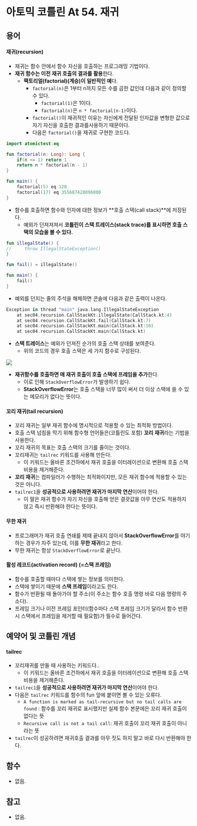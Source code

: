 # 아토믹 코틀린 At 54. 재귀

## 용어

#### 재귀(recursion)
- 재귀는 함수 안에서 함수 자신을 호출하는 프로그래밍 기법이다.
- **재귀 함수는 이전 재귀 호출의 결과를 활용**한다.
  - **팩토리얼(factorial)(계승)이 일반적인 예**다.
    - `factorial(n)`은 1부터 n까지 모든 수를 곱한 값인데 다음과 같이 정의할 수 있다.
      - `factorial(1)`은 1이다.
      - `factorial(n)`은 `n * factorial(n-1)`이다.
    - `factorial()`이 재귀적인 이유는 자신에게 전달된 인자값을 변형한 값으로 자기 자신을 호출한 결과를사용하기 때문이다.
    - 다음은 `factorial()`을 재귀로 구현한 코드다.

```kotlin
import atomictest.eq

fun factorial(n: Long): Long {
    if(n <= 1) return 1
    return n * factorial(n - 1)
}

fun main() {
    factorial(5) eq 120
    factorial(17) eq 355687428096000
}
```

- 함수를 호출하면 함수와 인자에 대한 정보가 **호출 스택(call stack)**에 저장된다.
  - 예외가 던져져져서 **코틀린이 스택 트레이스(stack trace)를 표시하면 호출 스택의 모습을 볼 수 있다.**

```kotlin
fun illegalState() {
//     throw IllegalStateException()
}

fun fail() = illegalState()

fun main() {
    fail()
}
```

- 예외를 던지는 줄의 주석을 해체하면 콘솔에 다음과 같은 출력이 나온다.

```kotlin
Exception in thread "main" java.lang.IllegalStateException
	at sec04.recursion.CallStackKt.illegalState(CallStack.kt:4)
	at sec04.recursion.CallStackKt.fail(CallStack.kt:7)
	at sec04.recursion.CallStackKt.main(CallStack.kt:10)
	at sec04.recursion.CallStackKt.main(CallStack.kt)
```

- **스택 트레이스**는 예외가 던져진 순가의 호출 스택 상태를 보여준다.
  - 위의 코드의 경우 호출 스택은 세 가지 함수로 구성된다.

<div align="left">
  <img src="https://velog.velcdn.com/images/tjdtn4484/post/64eb2f7d-ccb2-4140-8678-049846bffcae/image.png">
</div>

- **재귀함수를 호출하면 매 재귀 호출이 호출 스택에 프레임을 추가**한다.
    - 이로 인해 `StackOverflowError`가 발생하기 쉽다.
    - **StackOverflowError**는 호출 스택을 너무 많이 써서 더 이상 스택에 쓸 수 있는 메모리가 없다는 뜻이다.


#### 꼬리 재귀(tail recursion)
- 꼬리 재귀는 일부 재귀 함수에 명시적으로 적용할 수 있는 최적화 방법이다.
- 호출 스택 넘침을 막기 위해 함수형 언어들은(코틀린도 포함) **꼬리 재귀**라는 기법을 사용한다.
- 꼬리 재귀의 목표는 호출 스택의 크기를 줄이는 것이다.
- 꼬리재귀는 `tailrec` 키워드를 사용해 만든다.
  - 이 키워드는 올바른 조건하에서 재귀 호출을 이터레이션으로 변환해 호출 스택 비용을 제거해준다.
- **꼬리 재귀**는 컴파일러가 수행하는 최적화이지만, 모든 재귀 함수에 적용할 수 있는 것은 아니다.
- `tailrec1`을 **성공적으로 사용하려면 재귀가 마지막 연산**이어야 한다.
  - 이 말은 재귀 함수가 자기 자신을 호출해 얻은 결괏값을 아무 연산도 적용하지 않고 즉시 반환해야 한다는 뜻이다.



#### 무한 재귀
- 프로그래머가 재귀 호출 연쇄를 제때 끝내지 않아서 **StackOverflowError**를 야기하는 경우가 자주 있는데, 이를 **무한 재귀**라고 한다.
- 무한 재귀는 항상 `StackOverflowError`로 끝난다.


#### 활성 레코드(activation record) (=스택 프레임)
- 함수를 호출할 때마다 스택에 쌓는 정보를 의미한다.
- 스택에 쌓이기 때문에 **스택 프레임**이라고도 한다.
- 함수가 반환될 때 돌아가야 할 주소(이 주소는 함수 호출 명령 바로 다음 명령의 주소다).
- 프레임 크기나 이전 프레임 포인터(함수마다 스택 프레임 크기가 달라서 함수 반환 시 스택에서 프레임을 제거할 때 필요함)가 필수로 들어간다.


## 예약어 및 코틀린 개념

#### tailrec
- 꼬리재귀를 만들 때 사용하는 키워드다..
  - 이 키워드는 올바른 조건하에서 재귀 호출을 이터레이션으로 변환해 호출 스택 비용을 제거해준다.
- `tailrec1`을 **성공적으로 사용하려면 재귀가 마지막 연산**이어야 한다.
- 다음은 `tailrec` 키워드를 함수의 fun 앞에 붙이면 볼 수 있는 오류다.
  - `A function is marked as tail-recursive but no tail calls are found` : 함수를 꼬리 재귀로 표시했지만 실제 함수 본문에은 꼬리 재귀 호출이 없다는 뜻
  - `Recursive call is not a tail call`: 재귀 호출이 꼬리 재귀 호출이 아니라는 뜻
- `tailrec`이 성공하려면 재귀호출 결과를 아무 짓도 하지 말고 바로 다시 반환해야 한다.

## 함수

- 없음.

## 참고

- 없음.

